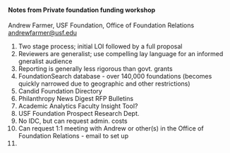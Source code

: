 #### Notes from Private foundation funding workshop
Andrew Farmer, USF Foundation, Office of Foundation Relations
andrewfarmer@usf.edu

1. Two stage process; initial LOI followed by a full proposal
2. Reviewers are generalist; use compelling lay language for an informed gneralist audience
3. Reporting is generally less rigorous than govt. grants
4. FoundationSearch database - over 140,000 foundations (becomes quickly narrowed due to geographic and other restrictions)
5. Candid Foundation Directory
6. Philanthropy News Digest RFP Bulletins
7. Academic Analytics Faculty Insight Tool?
8. USF Foundation Prospect Research Dept.
9. No IDC, but can request admin. costs
10. Can request 1:1 meeting with Andrew or other(s) in the Office of Foundation Relations - email to set up
11. 
